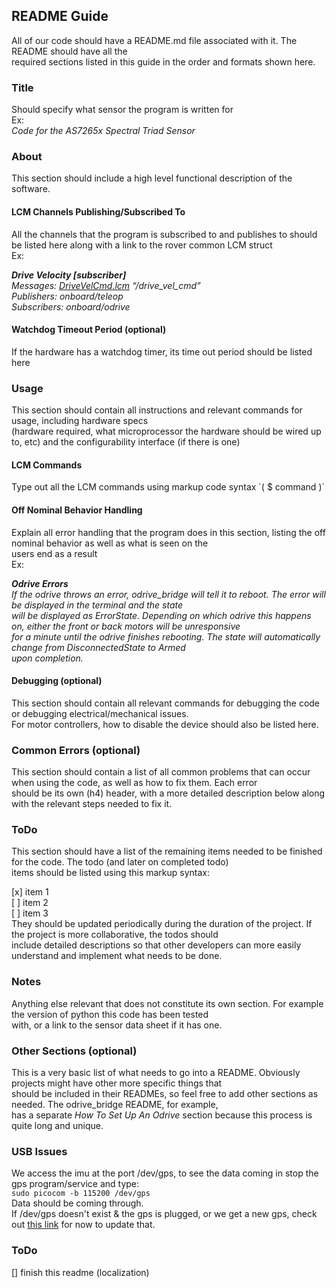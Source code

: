 ## README Guide 
All of our code should have a README.md file associated with it. The README should have all the \
required sections listed in this guide 
in the order and formats shown here. 

### Title 
Should specify what sensor the program is written for \
Ex:\
_Code for the AS7265x Spectral Triad Sensor_


### About
This section should include a high level functional description of the software. 

#### LCM Channels Publishing/Subscribed To 
All the channels that the program is subscribed to and publishes to should be listed here along with a link to the rover common LCM struct \
Ex: 

_**Drive Velocity [subscriber]**_\
_Messages: [DriveVelCmd.lcm](https://github.com/raytitan/mrover-workspace/blob/master/rover_msgs/DriveVelCmd.lcm) “/drive_vel_cmd”_\
_Publishers: onboard/teleop_\
_Subscribers: onboard/odrive_


#### Watchdog Timeout Period (optional)
If the hardware has a watchdog timer, its time out period should be listed here


### Usage 
This section should contain all instructions and relevant commands for usage, including hardware specs\
(hardware required, what microprocessor the hardware should be wired up to, etc) and the configurability interface (if there is one)

#### LCM Commands
Type out all the LCM commands using markup code syntax  \`( $ command )`

#### Off Nominal Behavior Handling 
Explain all error handling that the program does in this section, listing the off nominal behavior as well as what is seen on the \
users end as a result\
Ex:

_**Odrive Errors**_\
_If the odrive throws an error, odrive_bridge will tell it to reboot. The error will be displayed in the terminal and the state \
will be displayed as ErrorState. Depending on which odrive this happens on, either the front or back motors will be unresponsive \
for a minute until the odrive finishes rebooting. The state will automatically change from DisconnectedState to Armed \
upon completion._

#### Debugging (optional)
This section should contain all relevant commands for debugging the code or debugging electrical/mechanical issues. \
For motor controllers, how to disable the device should also be listed here.


### Common Errors (optional)
This section should contain a list of all common problems that can occur when using the code, as well as how to fix them. Each error \
should be its own (h4) header, with a more detailed description below along with the relevant steps needed to fix it. 


### ToDo
This section should have a list of the remaining items needed to be finished for the code. The todo (and later on completed todo) \
items should be listed using this markup syntax:

[x] item 1\
[ ] item 2\
[ ] item 3\
They should be updated periodically during the duration of the project. If the project is more collaborative, the todos should \
include detailed descriptions so that other developers can more easily understand and implement what needs to be done. 


### Notes
Anything else relevant that does not constitute its own section. For example the version of python this code has been tested \
with, or a link to the sensor data sheet if it has one. 


### Other Sections (optional)
This is a very basic list of what needs to go into a README. Obviously projects might have other more specific things that \
should be included in their READMEs, so feel free to add other sections as needed. The odrive_bridge README, for example, \
has a separate _How To Set Up An Odrive_ section because this process is quite long and unique. 

### USB Issues
We access the imu at the port /dev/gps, to see the data coming in stop the gps program/service and type: \
```sudo picocom -b 115200 /dev/gps``` \
Data should be coming through. \
If /dev/gps doesn't exist & the gps is plugged, or we get a new gps, check out [this link](https://github.com/umrover/mrover-workspace/blob/auton-integration/ansible/README.md#usb-dev-rules) for now to update that. 


### ToDo
[] finish this readme (localization)
